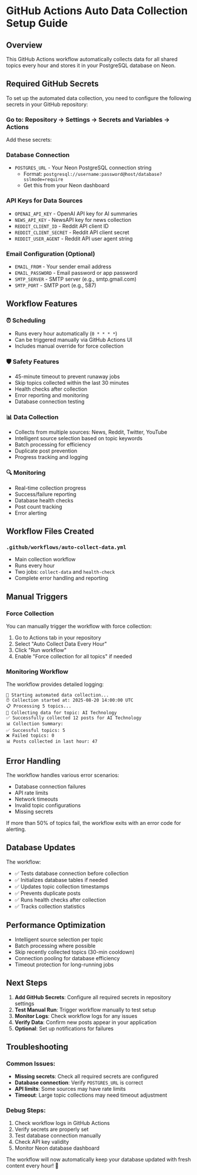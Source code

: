 # GitHub Actions Auto Data Collection Setup Guide

## Overview
This GitHub Actions workflow automatically collects data for all shared topics every hour and stores it in your PostgreSQL database on Neon.

## Required GitHub Secrets

To set up the automated data collection, you need to configure the following secrets in your GitHub repository:

### Go to: Repository → Settings → Secrets and Variables → Actions

Add these secrets:

### Database Connection
- `POSTGRES_URL` - Your Neon PostgreSQL connection string
  - Format: `postgresql://username:password@host/database?sslmode=require`
  - Get this from your Neon dashboard

### API Keys for Data Sources
- `OPENAI_API_KEY` - OpenAI API key for AI summaries
- `NEWS_API_KEY` - NewsAPI key for news collection
- `REDDIT_CLIENT_ID` - Reddit API client ID
- `REDDIT_CLIENT_SECRET` - Reddit API client secret
- `REDDIT_USER_AGENT` - Reddit API user agent string

### Email Configuration (Optional)
- `EMAIL_FROM` - Your sender email address
- `EMAIL_PASSWORD` - Email password or app password
- `SMTP_SERVER` - SMTP server (e.g., smtp.gmail.com)
- `SMTP_PORT` - SMTP port (e.g., 587)

## Workflow Features

### ⏰ **Scheduling**
- Runs every hour automatically (`0 * * * *`)
- Can be triggered manually via GitHub Actions UI
- Includes manual override for force collection

### 🛡️ **Safety Features**
- 45-minute timeout to prevent runaway jobs
- Skip topics collected within the last 30 minutes
- Health checks after collection
- Error reporting and monitoring
- Database connection testing

### 📊 **Data Collection**
- Collects from multiple sources: News, Reddit, Twitter, YouTube
- Intelligent source selection based on topic keywords
- Batch processing for efficiency
- Duplicate post prevention
- Progress tracking and logging

### 🔍 **Monitoring**
- Real-time collection progress
- Success/failure reporting
- Database health checks
- Post count tracking
- Error alerting

## Workflow Files Created

### `.github/workflows/auto-collect-data.yml`
- Main collection workflow
- Runs every hour
- Two jobs: `collect-data` and `health-check`
- Complete error handling and reporting

## Manual Triggers

### Force Collection
You can manually trigger the workflow with force collection:

1. Go to Actions tab in your repository
2. Select "Auto Collect Data Every Hour"
3. Click "Run workflow"
4. Enable "Force collection for all topics" if needed

### Monitoring Workflow

The workflow provides detailed logging:

```
🚀 Starting automated data collection...
⏰ Collection started at: 2025-08-20 14:00:00 UTC
📋 Processing 5 topics...
🔄 Collecting data for topic: AI Technology
✅ Successfully collected 12 posts for AI Technology
📊 Collection Summary:
✅ Successful topics: 5
❌ Failed topics: 0
📊 Posts collected in last hour: 47
```

## Error Handling

The workflow handles various error scenarios:
- Database connection failures
- API rate limits
- Network timeouts
- Invalid topic configurations
- Missing secrets

If more than 50% of topics fail, the workflow exits with an error code for alerting.

## Database Updates

The workflow:
- ✅ Tests database connection before collection
- ✅ Initializes database tables if needed
- ✅ Updates topic collection timestamps
- ✅ Prevents duplicate posts
- ✅ Runs health checks after collection
- ✅ Tracks collection statistics

## Performance Optimization

- Intelligent source selection per topic
- Batch processing where possible
- Skip recently collected topics (30-min cooldown)
- Connection pooling for database efficiency
- Timeout protection for long-running jobs

## Next Steps

1. **Add GitHub Secrets**: Configure all required secrets in repository settings
2. **Test Manual Run**: Trigger workflow manually to test setup
3. **Monitor Logs**: Check workflow logs for any issues
4. **Verify Data**: Confirm new posts appear in your application
5. **Optional**: Set up notifications for failures

## Troubleshooting

### Common Issues:
- **Missing secrets**: Check all required secrets are configured
- **Database connection**: Verify `POSTGRES_URL` is correct
- **API limits**: Some sources may have rate limits
- **Timeout**: Large topic collections may need timeout adjustment

### Debug Steps:
1. Check workflow logs in GitHub Actions
2. Verify secrets are properly set
3. Test database connection manually
4. Check API key validity
5. Monitor Neon database dashboard

The workflow will now automatically keep your database updated with fresh content every hour! 🚀
